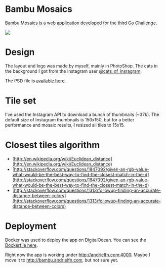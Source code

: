 # Bambu Mosaics

Bambu Mosaics is a web application developed for the [third Go Challenge](http://golang-challenge.com/go-challenge3).

![](http://f.cl.ly/items/2f2W2b1t243d1T1s2d3G/Screen%20Shot%202015-05-24%20at%2014.54.08.png)

# Design

The layout and logo was made by myself, mainly in PhotoShop. The cats in the
background I got from the Instagram user [@cats_of_insragram](https://instagram.com/cats_of_instagram).

The PSD file is [available here](http://cl.ly/1M3R2j072t0d).

# Tile set

I've used the Instagram API to download a bunch of thumbnails (~37k). The default size of Instagram
thumbnails is 150x150, but for a better performance and mosaic results, I resized all tiles to 15x15.

# Closest tiles algorithm

- [http://en.wikipedia.org/wiki/Euclidean_distance](http://en.wikipedia.org/wiki/Euclidean_distance)
- [http://stackoverflow.com/questions/1847092/given-an-rgb-value-what-would-be-the-best-way-to-find-the-closest-match-in-the-d](http://stackoverflow.com/questions/1847092/given-an-rgb-value-what-would-be-the-best-way-to-find-the-closest-match-in-the-d)
- [http://stackoverflow.com/questions/1313/followup-finding-an-accurate-distance-between-colors](http://stackoverflow.com/questions/1313/followup-finding-an-accurate-distance-between-colors)

# Deployment

Docker was used to deploy the app on DigitalOcean. You can see the [Dockerfile here](Dockerfile).

Right now the app is working under http://andrielfn.com:4000. Maybe I move it to http://bambu.andrielfn.com, but not sure yet.